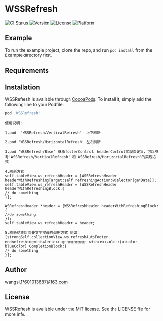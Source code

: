 # WSSRefresh

[![CI Status](https://img.shields.io/travis/18566663687@163.com/WSSRefresh.svg?style=flat)](https://travis-ci.org/18566663687@163.com/WSSRefresh)
[![Version](https://img.shields.io/cocoapods/v/WSSRefresh.svg?style=flat)](https://cocoapods.org/pods/WSSRefresh)
[![License](https://img.shields.io/cocoapods/l/WSSRefresh.svg?style=flat)](https://cocoapods.org/pods/WSSRefresh)
[![Platform](https://img.shields.io/cocoapods/p/WSSRefresh.svg?style=flat)](https://cocoapods.org/pods/WSSRefresh)

## Example

To run the example project, clone the repo, and run `pod install` from the Example directory first.

## Requirements

## Installation

WSSRefresh is available through [CocoaPods](https://cocoapods.org). To install
it, simply add the following line to your Podfile:

```ruby
pod 'WSSRefresh'
```
```
使用说明：

1.pod  'WSSRefresh/VerticalRefresh'  上下刷新 

2.pod 'WSSRefresh/HorizontalRefresh' 左右刷新

3.pod 'WSSRefresh/Base' 继承footerControl、headerControl实现自定义，可以参考'WSSRefresh/VerticalRefresh' 和'WSSRefresh/HorizontalRefresh'的实现方式

4.刷新方式
self.tableView.ws_refreshHeader = [WSSRefreshHeader headerWithRefreshingTarget:self refreshingAction:@selector(getData)];
self.tableView.ws_refreshHeader = [WSSRefreshHeader headerWithRefreshingBlock:{
// do something
}];

WSRefreshHeader *header = [WSSRefreshHeader headerWithRefreshingBlock:{
//do something
}];
self.tableView.ws_refreshHeader = header;

5.刷新结束后需要文字提醒的调用方式 例如：
[strongSelf.collectionView.ws_refreshAutoFooter endRefreshingWithAlerText:@"嘿嘿嘿嘿嘿" withTextColor:[UIColor blueColor] CompletionBlock:{
// do something
}];
```

## Author

wangsi,17601013687@163.com

## License

WSSRefresh is available under the MIT license. See the LICENSE file for more info.
